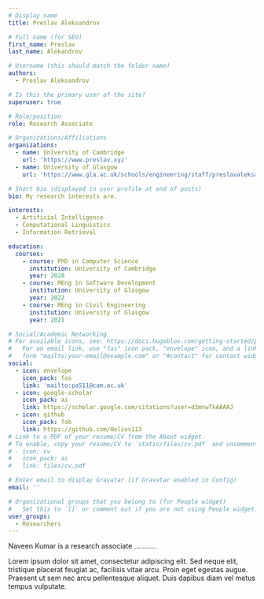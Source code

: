 ```yaml
---
# Display name
title: Preslav Aleksandrov

# Full name (for SEO)
first_name: Preslav  
last_name: Alekandrov

# Username (this should match the folder name)
authors:
  - Preslav Aleksandrov

# Is this the primary user of the site?
superuser: true

# Role/position
role: Research Associate 

# Organizations/Affiliations
organizations:
  - name: University of Cambridge
    url: 'https://www.preslav.xyz'
  - name: University of Glasgow 
    url: 'https://www.gla.ac.uk/schools/engineering/staff/preslavaleksandrov/'

# Short bio (displayed in user profile at end of posts)
bio: My research interests are. 

interests:
  - Artificial Intelligence
  - Computational Linguistics
  - Information Retrieval

education:
  courses:
    - course: PhD in Computer Science
      institution: University of Cambridge
      year: 2028
    - course: MEng in Software Development
      institution: University of Glasgow
      year: 2022
    - course: MEng in Civil Engineering
      institution: University of Glasgow
      year: 2021

# Social/Academic Networking
# For available icons, see: https://docs.hugoblox.com/getting-started/page-builder/#icons
#   For an email link, use "fas" icon pack, "envelope" icon, and a link in the
#   form "mailto:your-email@example.com" or "#contact" for contact widget.
social:
  - icon: envelope
    icon_pack: fas
    link: 'mailto:pa511@cam.ac.uk'
  - icon: google-scholar
    icon_pack: ai
    link: https://scholar.google.com/citations?user=d3mnwTkAAAAJ
  - icon: github
    icon_pack: fab
    link: https://github.com/Helios113
# Link to a PDF of your resume/CV from the About widget.
# To enable, copy your resume/CV to `static/files/cv.pdf` and uncomment the lines below.
# - icon: cv
#   icon_pack: ai
#   link: files/cv.pdf

# Enter email to display Gravatar (if Gravatar enabled in Config)
email: ''

# Organizational groups that you belong to (for People widget)
#   Set this to `[]` or comment out if you are not using People widget.
user_groups:
  - Researchers
---
```


Naveen Kumar is a research associate ........... 

Lorem ipsum dolor sit amet, consectetur adipiscing elit. Sed neque elit, tristique placerat feugiat ac, facilisis vitae arcu. Proin eget egestas augue. Praesent ut sem nec arcu pellentesque aliquet. Duis dapibus diam vel metus tempus vulputate.
